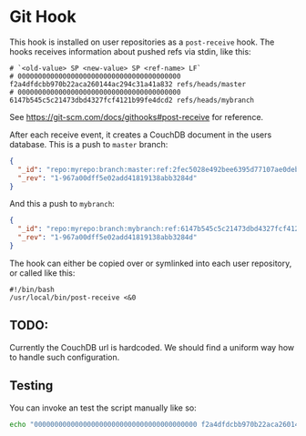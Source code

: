 # Git Hook
This hook is installed on user repositories as a `post-receive` hook. The hooks receives information about pushed refs via stdin, like this:

```
# `<old-value> SP <new-value> SP <ref-name> LF`
# 0000000000000000000000000000000000000000 f2a4dfdcbb970b22aca260144ac294c31a41a832 refs/heads/master
# 0000000000000000000000000000000000000000 6147b545c5c21473dbd4327fcf4121b99fe4dcd2 refs/heads/mybranch
```

See https://git-scm.com/docs/githooks#post-receive for reference.

After each receive event, it creates a CouchDB document in the users database. This is a push to `master` branch:
```json
{
  "_id": "repo:myrepo:branch:master:ref:2fec5028e492bee6395d77107ae0debd3dd855f2",
  "_rev": "1-967a00dff5e02add41819138abb3284d"
}
```

And this a push to `mybranch`:
```json
{
  "_id": "repo:myrepo:branch:mybranch:ref:6147b545c5c21473dbd4327fcf4121b99fe4dcd2",
  "_rev": "1-967a00dff5e02add41819138abb3284d"
}
```

The hook can either be copied over or symlinked into each user repository, or called like this:
```
#!/bin/bash
/usr/local/bin/post-receive <&0
```

## TODO:
Currently the CouchDB url is hardcoded. We should find a uniform way how to handle such configuration.


## Testing
You can invoke an test the script manually like so:
```sh
echo "0000000000000000000000000000000000000000 f2a4dfdcbb970b22aca260144ac294c31a41a832 refs/heads/master" | ./post-receive.sh
```
